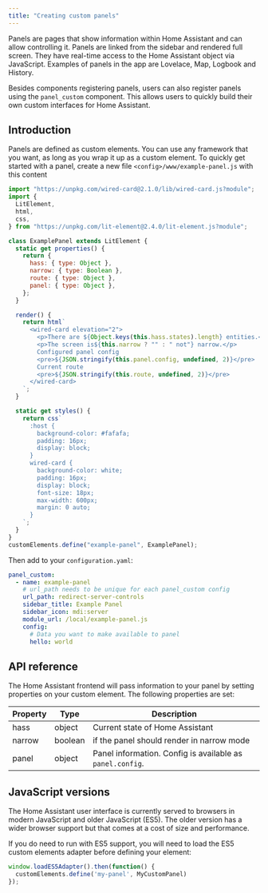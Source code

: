 ```yaml
---
title: "Creating custom panels"
---
```


Panels are pages that show information within Home Assistant and can allow controlling it. Panels are linked from the sidebar and rendered full screen. They have real-time access to the Home Assistant object via JavaScript. Examples of panels in the app are Lovelace, Map, Logbook and History.

Besides components registering panels, users can also register panels using the `panel_custom` component. This allows users to quickly build their own custom interfaces for Home Assistant.

## Introduction

Panels are defined as custom elements. You can use any framework that you want, as long as you wrap it up as a custom element. To quickly get started with a panel, create a new file `<config>/www/example-panel.js` with this content

```js
import "https://unpkg.com/wired-card@2.1.0/lib/wired-card.js?module";
import {
  LitElement,
  html,
  css,
} from "https://unpkg.com/lit-element@2.4.0/lit-element.js?module";

class ExamplePanel extends LitElement {
  static get properties() {
    return {
      hass: { type: Object },
      narrow: { type: Boolean },
      route: { type: Object },
      panel: { type: Object },
    };
  }

  render() {
    return html`
      <wired-card elevation="2">
        <p>There are ${Object.keys(this.hass.states).length} entities.</p>
        <p>The screen is${this.narrow ? "" : " not"} narrow.</p>
        Configured panel config
        <pre>${JSON.stringify(this.panel.config, undefined, 2)}</pre>
        Current route
        <pre>${JSON.stringify(this.route, undefined, 2)}</pre>
      </wired-card>
    `;
  }

  static get styles() {
    return css`
      :host {
        background-color: #fafafa;
        padding: 16px;
        display: block;
      }
      wired-card {
        background-color: white;
        padding: 16px;
        display: block;
        font-size: 18px;
        max-width: 600px;
        margin: 0 auto;
      }
    `;
  }
}
customElements.define("example-panel", ExamplePanel);
```

Then add to your `configuration.yaml`:

```yaml
panel_custom:
  - name: example-panel
    # url_path needs to be unique for each panel_custom config
    url_path: redirect-server-controls
    sidebar_title: Example Panel
    sidebar_icon: mdi:server
    module_url: /local/example-panel.js
    config:
      # Data you want to make available to panel
      hello: world
```

## API reference

The Home Assistant frontend will pass information to your panel by setting properties on your custom element. The following properties are set:

| Property | Type | Description
| -------- | ---- | -----------
| hass     | object | Current state of Home Assistant
| narrow   | boolean | if the panel should render in narrow mode
| panel    | object | Panel information. Config is available as `panel.config`.

## JavaScript versions

The Home Assistant user interface is currently served to browsers in modern JavaScript and older JavaScript (ES5). The older version has a wider browser support but that comes at a cost of size and performance.

If you do need to run with ES5 support, you will need to load the ES5 custom elements adapter before defining your element:

```javascript
window.loadES5Adapter().then(function() {
  customElements.define('my-panel', MyCustomPanel)
});
```
